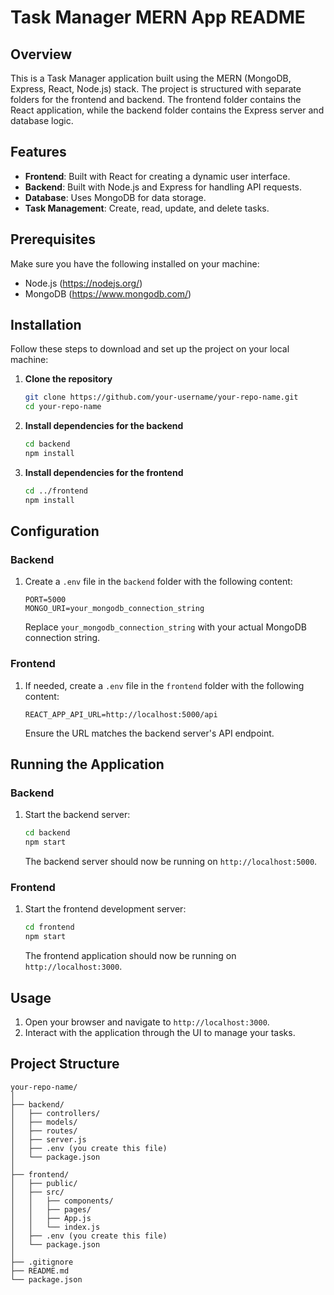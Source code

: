 # Task Manager MERN App README

## Overview

This is a Task Manager application built using the MERN (MongoDB, Express, React, Node.js) stack. The project is structured with separate folders for the frontend and backend. The frontend folder contains the React application, while the backend folder contains the Express server and database logic.

## Features

- **Frontend**: Built with React for creating a dynamic user interface.
- **Backend**: Built with Node.js and Express for handling API requests.
- **Database**: Uses MongoDB for data storage.
- **Task Management**: Create, read, update, and delete tasks.

## Prerequisites

Make sure you have the following installed on your machine:

- Node.js (https://nodejs.org/)
- MongoDB (https://www.mongodb.com/)

## Installation

Follow these steps to download and set up the project on your local machine:

1. **Clone the repository**

    ```bash
    git clone https://github.com/your-username/your-repo-name.git
    cd your-repo-name
    ```

2. **Install dependencies for the backend**

    ```bash
    cd backend
    npm install
    ```

3. **Install dependencies for the frontend**

    ```bash
    cd ../frontend
    npm install
    ```

## Configuration

### Backend

1. Create a `.env` file in the `backend` folder with the following content:

    ```env
    PORT=5000
    MONGO_URI=your_mongodb_connection_string
    ```

    Replace `your_mongodb_connection_string` with your actual MongoDB connection string.

### Frontend

1. If needed, create a `.env` file in the `frontend` folder with the following content:

    ```env
    REACT_APP_API_URL=http://localhost:5000/api
    ```

    Ensure the URL matches the backend server's API endpoint.

## Running the Application

### Backend

1. Start the backend server:

    ```bash
    cd backend
    npm start
    ```

    The backend server should now be running on `http://localhost:5000`.

### Frontend

1. Start the frontend development server:

    ```bash
    cd frontend
    npm start
    ```

    The frontend application should now be running on `http://localhost:3000`.

## Usage

1. Open your browser and navigate to `http://localhost:3000`.
2. Interact with the application through the UI to manage your tasks.

## Project Structure

```
your-repo-name/
│
├── backend/
│   ├── controllers/
│   ├── models/
│   ├── routes/
│   ├── server.js
│   ├── .env (you create this file)
│   └── package.json
│
├── frontend/
│   ├── public/
│   ├── src/
│   │   ├── components/
│   │   ├── pages/
│   │   ├── App.js
│   │   └── index.js
│   ├── .env (you create this file)
│   └── package.json
│
├── .gitignore
├── README.md
└── package.json
```
